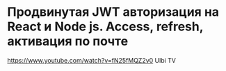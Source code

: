# Продвинутая JWT авторизация на React и Node js. Access, refresh, активация по почте

https://www.youtube.com/watch?v=fN25fMQZ2v0
Ulbi TV

